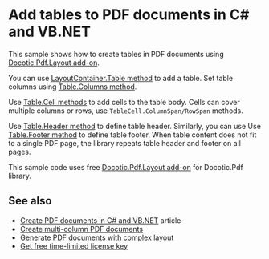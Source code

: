 # Add tables to PDF documents in C# and VB.NET
This sample shows how to create tables in PDF documents using [Docotic.Pdf.Layout add-on](https://www.nuget.org/packages/BitMiracle.Docotic.Pdf.Layout/).

You can use [LayoutContainer.Table method](https://bitmiracle.com/pdf-library/help/layoutcontainer.table.html)
to add a table. Set table columns using [Table.Columns method](https://bitmiracle.com/pdf-library/help/table.columns.html).

Use [Table.Cell methods](https://bitmiracle.com/pdf-library/help/table.cell.html) to add cells to the table body.
Cells can cover multiple columns or rows, use `TableCell.ColumnSpan/RowSpan` methods.

Use [Table.Header method](https://bitmiracle.com/pdf-library/help/table.header.html) to define table header.
Similarly, you can use Use [Table.Footer method](https://bitmiracle.com/pdf-library/help/table.footer.html) to define table footer.
When table content does not fit to a single PDF page, the library repeats table header and footer on all pages.

This sample code uses free [Docotic.Pdf.Layout add-on](https://www.nuget.org/packages/BitMiracle.Docotic.Pdf.Layout/) for Docotic.Pdf library.

## See also
* [Create PDF documents in C# and VB.NET](https://bitmiracle.com/pdf-library/create-pdf.aspx) article
* [Create multi-column PDF documents](/Samples/Layout/RowsColumns)
* [Generate PDF documents with complex layout](/Samples/Layout/ComplexLayout)
* [Get free time-limited license key](https://bitmiracle.com/pdf-library/download-pdf-library.aspx)